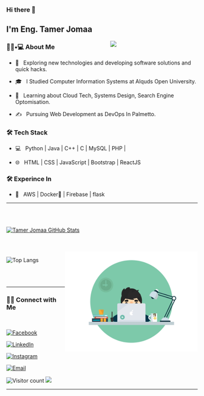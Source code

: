 ### Hi there 👋<h2> I'm Eng. Tamer Jomaa</h2>

<img align='right' src="https://media.giphy.com/media/M9gbBd9nbDrOTu1Mqx/giphy.gif" width="230">

<h3> 👨🏻•💻 About Me </h3>



- 🤔 &nbsp; Exploring new technologies and developing software solutions and quick hacks.

- 🎓 &nbsp; I Studied Computer Information Systems at Alquds Open University.

- 🌱 &nbsp; Learning about Cloud Tech, Systems Design, Search Engine Optomisation.

- ✍️ &nbsp; Pursuing Web Development as DevOps In Palmetto.



<h3>🛠 Tech Stack</h3>



- 💻 &nbsp; Python | Java | C++ | C | MySQL | PHP | 

- 🌐 &nbsp; HTML | CSS | JavaScript | Bootstrap | ReactJS

<!--

- 🛢 &nbsp; MySQL | MongoDB

- 🔧 &nbsp; Git | Markdown | Selenium | Tidyverse

- 🖥 &nbsp; Illustrator| Photoshop | InDesign | Adobe XD

-->



<h3>🛠 Experince In </h3>

- 🔧 &nbsp; AWS | Docker🐳 | Firebase | flask

<hr>



<br/><br/>

[![Tamer Jomaa GitHub Stats](https://github-readme-stats.vercel.app/api?username=tamerjuma&show_icons=true)](https://github.com/tamerjuma)

<br/>

<br/>

<img src="https://github.com/nirala69/nirala69/blob/master/70804f7e25b11f29db904f2fa7b4cd9d.gif" width="350" align='right'>

![Top Langs](https://github-readme-stats.vercel.app/api/top-langs/?username=tamerjuma&show_icons=true)

<br><br>



<hr>



<h3> 🤝🏻 Connect with Me </h3>

<br>



<p align="center">

<a href="https://www.facebook.com/tamerjuma88/"><img alt="Facebook" src="https://img.shields.io/badge/Tamer%20Jomaa-FaceBook-blue?style=flat-square"></a>

<a href="https://www.linkedin.com/in/tamerjuma/"><img alt="LinkedIn" src="https://img.shields.io/badge/Tamer%20Jomaa-LinkedIn-blue?style=flat-square&logo=linkedin"></a>

<a href="https://www.instagram.com/prisoft88/"><img alt="Instagram" src="https://img.shields.io/badge/Tamer%20Jomaa-Instagram-orange?style=flat-square&logo=instagram"></a>

<a href="mailto:prisoft@live.com"><img alt="Email" src="https://img.shields.io/badge/Tamer%20Jomaa-Email-blueviolet?style=flat-square&logo=gmail"></a>






![Visitor count](https://visitor-badge.laobi.icu/badge?page_id=tamerjuma)   <img src="https://media.giphy.com/media/dxn6fRlTIShoeBr69N/giphy.gif" width="30">





<hr>



